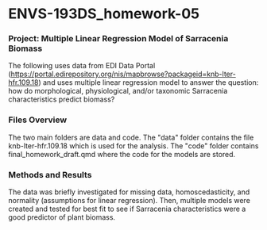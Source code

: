 # ENVS-193DS_homework-05

### Project: Multiple Linear Regression Model of Sarracenia Biomass

The following uses data from EDI Data Portal (<https://portal.edirepository.org/nis/mapbrowse?packageid=knb-lter-hfr.109.18>) and uses multiple linear regression model to answer the question: how do morphological, physiological, and/or taxonomic Sarracenia characteristics predict biomass? 

### Files Overview

The two main folders are data and code. The "data" folder contains the file knb-lter-hfr.109.18 which is used for the analysis. The "code" folder contains final_homework_draft.qmd where the code for the models are stored. 

### Methods and Results

The data was briefly investigated for missing data, homoscedasticity, and normality (assumptions for linear regression). Then, multiple models were created and tested for best fit to see if Sarracenia characteristics were a good predictor of plant biomass. 